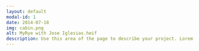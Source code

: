 ```yaml
---
layout: default
modal-id: 1
date: 2014-07-18
img: cabin.png
alt: MyRye with Jose Iglesias.heif
description: Use this area of the page to describe your project. Lorem ipsum dolor sit amet, consectetur adipisicing elit. Mollitia neque assumenda ipsam nihil, molestias magnam, recusandae quos quis inventore quisquam velit asperiores, vitae? Reprehenderit soluta, eos quod consequuntur itaque. Nam.
---
```

